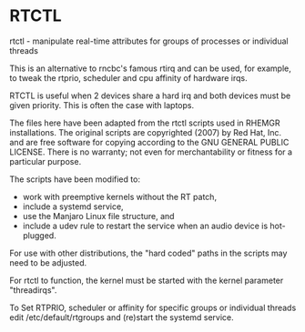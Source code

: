 # RTCTL
rtctl - manipulate real-time attributes for groups of processes or individual threads

This is an alternative to rncbc's famous rtirq and can be used, for example, to tweak the rtprio, scheduler and cpu affinity of hardware irqs.

RTCTL is useful when 2 devices share a hard irq and both devices must be given priority. This is often the case with laptops.

The files here have been adapted from the rtctl scripts used in RHEMGR installations. The original scripts are copyrighted (2007) by Red Hat, Inc. and are free software for copying according to the GNU GENERAL PUBLIC LICENSE. There is no warranty; not even for merchantability or fitness for a particular purpose.

The scripts have been modified to:
- work with preemptive kernels without the RT patch,
- include a systemd service,
- use the Manjaro Linux file structure, and
- include a udev rule to restart the service when an audio device is hot-plugged.

For use with other distributions, the "hard coded" paths in the scripts may need to be adjusted.

For rtctl to function, the kernel must be started with the kernel parameter "threadirqs".

To Set RTPRIO, scheduler or affinity for specific groups or individual threads edit /etc/default/rtgroups and (re)start the systemd service.
